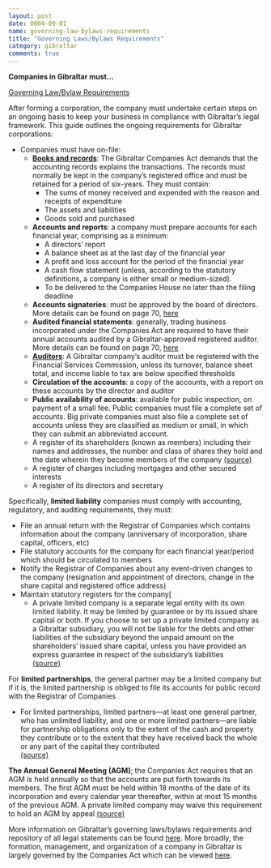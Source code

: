 ```yaml
---
layout: post
date: 0004-09-01
name: governing-law-bylaws-requirements
title: "Governing Laws/Bylaws Requirements"
category: gibraltar
comments: true
---
```


**Companies in Gibraltar must...**

[Governing Law/Bylaw Requirements](https://www.kmu.admin.ch/kmu/de/home/praktisches-wissen/kmu-gruenden/uebersicht-rechtsformen.html)  
  
After forming a corporation, the company must undertake certain steps on an ongoing basis to keep your business in compliance with Gibraltar’s legal framework. This guide outlines the ongoing requirements for Gibraltar corporations:
* Companies must have on-file:
  * **[Books and records](https://www.kmu.admin.ch/kmu/de/home/praktisches-wissen/kmu-gruenden/uebersicht-rechtsformen.html)**: The Gibraltar Companies Act demands that the accounting records explains the transactions. The records must normally be kept in the company’s registered office and must be retained for a period of six-years. They must contain:
    * The sums of money received and expended with the reason and receipts of expenditure
    * The assets and liabilities
    * Goods sold and purchased
  * **Accounts and reports**: a company must prepare accounts for each financial year, comprising as a minimum:
    * A directors’ report
    * A balance sheet as at the last day of the financial year
    * A profit and loss account for the period of the financial year
    * A cash flow statement (unless, according to the statutory definitions, a company is either small or medium-sized).
    * To be delivered to the Companies House no later than the filing deadline
  * **Accounts signatories**: must be approved by the board of directors. More details can be found on page 70, [here](https://www.pwc.de/de/internationale-maerkte/assets/doing-business-in-gibraltar.pdf)
  * **Audited financial statements**: generally, trading business incorporated under the Companies Act are required to have their annual accounts audited by a Gibraltar-approved registered auditor. More details can be found on page 70, [here](https://www.pwc.de/de/internationale-maerkte/assets/doing-business-in-gibraltar.pdf)
   * **[Auditors](https://www.pwc.de/de/internationale-maerkte/assets/doing-business-in-gibraltar.pdf)**: A Gibraltar company’s auditor must be registered with the Financial Services Commission, unless its turnover, balance sheet total, and income liable to tax are below specified thresholds
  * **Circulation of the accounts**: a copy of the accounts, with a report on these accounts by the director and auditor
  * **Public availability of accounts**: available for public inspection, on payment of a small fee. Public companies must file a complete set of accounts. Big private companies must also file a complete set of accounts unless they are classified as medium or small, in which they can submit an abbreviated account.
  * A register of its shareholders (known as members) including their names and addresses, the number and class of shares they hold and the date wherein they become members of the company [(source)](https://www.pwc.de/de/internationale-maerkte/assets/doing-business-in-gibraltar.pdf)
   * A register of charges including mortgages and other secured interests
   * A register of its directors and secretary
 
Specifically, **limited liability** companies must comply with accounting, regulatory, and auditing requirements, they must:
* File an annual return with the Registrar of Companies which contains information about the company (anniversary of incorporation, share capital, officers, etc)
* File statutory accounts for the company for each financial year/period which should be circulated to members
* Notify the Registrar of Companies about any event-driven changes to the company (resignation and appointment of directors, change in the share capital and registered office address)
* Maintain statutory registers for the company[
  * A private limited company is a separate legal entity with its own limited liability. It may be limited by guarantee or by its issued share capital or both. If you choose to set up a private limited company as a Gibraltar subsidiary, you will not be liable for the debts and other liabilities of the subsidiary beyond the unpaid amount on the shareholders’ issued share capital, unless you have provided an express guarantee in respect of the subsidiary’s liabilities  
[(source)](https://www.pwc.de/de/internationale-maerkte/assets/doing-business-in-gibraltar.pdf)
 
For **limited partnerships**, the general partner may be a limited company but if it is, the limited partnership is obliged to file its accounts for public record with the Registrar of Companies
* For limited partnerships, limited partners—at least one general partner, who has unlimited liability, and one or more limited partners—are liable for partnership obligations only to the extent of the cash and property they contribute or to the extent that they have received back the whole or any part of the capital they contributed  
[(source)](https://www.pwc.de/de/internationale-maerkte/assets/doing-business-in-gibraltar.pdf)
 
**The Annual General Meeting (AGM)**; the Companies Act requires that an AGM is held annually so that the accounts are put forth towards its members. The first AGM must be held within 18 months of the date of its incorporation and every calendar year thereafter, within at most 15 months of the previous AGM. A private limited company may waive this requirement to hold an AGM by appeal
[(source)](http://www.nomoretax.eu/gibraltar-legal-framework-cryptocurrency/)
 
More information on Gibraltar’s governing laws/bylaws requirements and repository of all legal statements can be found [here](http://gibraltarlaws.gov.gi/). More broadly, the formation, management, and organization of a company in Gibraltar is largely governed by the Companies Act which can be viewed [here](http://www.gibraltarlaws.gov.gi/articles/2014-19o.pdf).
